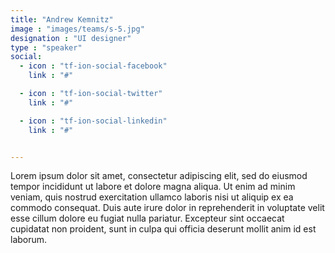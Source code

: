 ```yaml
---
title: "Andrew Kemnitz"
image : "images/teams/s-5.jpg"
designation : "UI designer"
type : "speaker"
social:
  - icon : "tf-ion-social-facebook"
    link : "#"

  - icon : "tf-ion-social-twitter"
    link : "#"

  - icon : "tf-ion-social-linkedin"
    link : "#"


---
```


Lorem ipsum dolor sit amet, consectetur adipiscing elit, sed do eiusmod tempor incididunt ut labore et dolore magna aliqua. Ut enim ad minim veniam, quis nostrud exercitation ullamco laboris nisi ut aliquip ex ea commodo consequat. Duis aute irure dolor in reprehenderit in voluptate velit esse cillum dolore eu fugiat nulla pariatur. Excepteur sint occaecat cupidatat non proident, sunt in culpa qui officia deserunt mollit anim id est laborum.